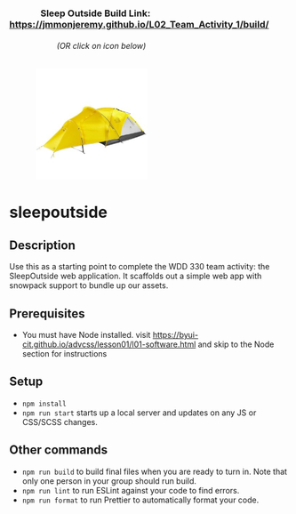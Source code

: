 ### &nbsp; &emsp; &nbsp; &emsp; Sleep Outside Build Link: https://jmmonjeremy.github.io/L02_Team_Activity_1/build/

###### &emsp; &nbsp; &emsp; &emsp; &nbsp; &nbsp; &nbsp; (OR click on icon below)                                                       

&emsp; &emsp; &nbsp; &nbsp;[<img src="src/images/tents/the-north-face-alpine-guide-tent-3-person-4-season-in-canary-yellow-high-rise-grey~p~985pr_01~320.jpg" width="200">](https://jmmonjeremy.github.io/L02_Team_Activity_1/build/)

# sleepoutside

## Description

Use this as a starting point to complete the WDD 330 team activity: the SleepOutside web application. It scaffolds out a simple web app with snowpack support to bundle up our assets.

## Prerequisites

- You must have Node installed. visit https://byui-cit.github.io/advcss/lesson01/l01-software.html and skip to the Node section for instructions

## Setup

- `npm install`
- `npm run start` starts up a local server and updates on any JS or CSS/SCSS changes.

## Other commands

- `npm run build` to build final files when you are ready to turn in. Note that only one person in your group should run build.
- `npm run lint` to run ESLint against your code to find errors.
- `npm run format` to run Prettier to automatically format your code.
